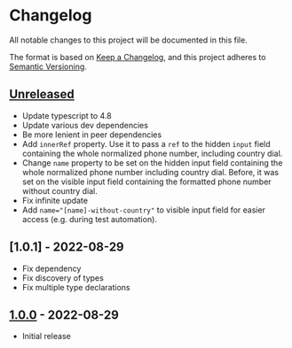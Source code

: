 # Changelog

All notable changes to this project will be documented in this file.

The format is based on [Keep a Changelog](https://keepachangelog.com/en/1.0.0/), and this project adheres to [Semantic Versioning](https://semver.org/spec/v2.0.0.html).

## [Unreleased]

- Update typescript to 4.8
- Update various dev dependencies
- Be more lenient in peer dependencies
- Add `innerRef` property. Use it to pass a `ref` to the hidden `input` field containing the whole normalized phone number, including country dial.
- Change `name` property to be set on the hidden input field containing the whole normalized phone number including country dial. Before, it was set on the visible input field containing the formatted phone number without country dial.
- Fix infinite update
- Add `name="[name]-without-country"` to visible input field for easier access (e.g. during test automation).

## [1.0.1] - 2022-08-29

- Fix dependency
- Fix discovery of types
- Fix multiple type declarations

## [1.0.0] - 2022-08-29

- Initial release

[Unreleased]: https://github.com/metikular/mui-phone-number/compare/v1.0.1...HEAD
[1.0.0]: https://github.com/metikular/mui-phone-number/compare/v1.0.0...v1.0.1
[1.0.0]: https://github.com/metikular/mui-phone-number/releases/tag/v1.0.0
